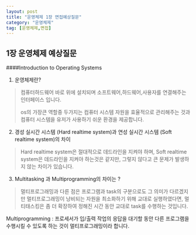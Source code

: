 ```yaml
---
layout: post
title: "운영체제 1장 면접예상질문"
category: "운영체제"
tag: [운영체제,면접]
---
```


## 1장 운영체제 예상질문

####Introduction to Operating Systems

1) 운영체제란?

> 컴퓨터하드웨어 바로 위에 설치되며 소프트웨어,하드웨어,사용자를 연결해주는 인터페이스 입니다.
>
> os의 가장큰 역할중 두가지는 컴퓨터 시스템 자원을 효율적으로 관리해주는 것과 컴퓨터 시스템을 유저가 사용하기 쉬운 환경을 제공합니다.



2) 경성 실시간 시스템 (Hard realtime system)과 연성 실시간 시스템 (Soft realtime system)의 차이

> Hard realtime system은 절대적으로 데드라인을 지켜야 하며, Soft realtime system은 데드라인을 지켜야 하는것은 같지만, 그렇지 않다고 큰 문제가 발생하지 않는 차이가 있습니다.



3) Multitasking 과 Multiprogramming의 차이는 ?

> 멀티프로그래밍과 다른 점은 프로그램과 task의 구분으로도 그 의미가 다르겠지만 멀티프로그래밍이 낭비되는 자원을 최소화하기 위해 교대로 실행하였다면, 멀티태스킹은 좀 더 확장하여 정해진 시간 동안 교대로 task를 수행하는 것입니다.

Multiprogramming : 프로세서가 입/출력 작업의 응답을 대기할 동안 다른 프로그램을 수행시킬 수 있도록 하는 것이 멀티프로그래밍이라 합니다.